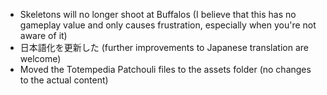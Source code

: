 - Skeletons will no longer shoot at Buffalos (I believe that this has no gameplay value and only causes frustration, especially when you're not aware of it)
- 日本語化を更新した (further improvements to Japanese translation are welcome)
- Moved the Totempedia Patchouli files to the assets folder (no changes to the actual content)
